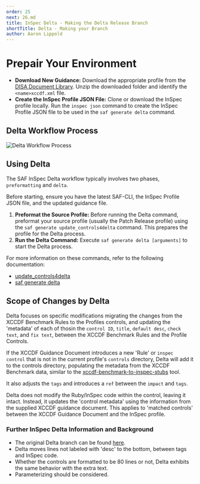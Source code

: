 ```yaml
---
order: 25
next: 26.md
title: InSpec Delta - Making the Delta Release Branch
shortTitle: Delta - Making your Branch
author: Aaron Lippold
---
```


# Prepair Your Environment

- **Download New Guidance:** Download the appropriate profile from the [DISA Document Library](https://public.cyber.mil/stigs/downloads/). Unzip the downloaded folder and identify the `<name>xccdf.xml` file.
- **Create the InSpec Profile JSON File:** Clone or download the InSpec profile locally. Run the `inspec json` command to create the InSpec Profile JSON file to be used in the `saf generate delta` command.

## Delta Workflow Process

![Delta Workflow Process](https://user-images.githubusercontent.com/13986875/228628448-ad6b9fd9-d165-4e65-95e2-a951031d19e2.png "Delta Workflow Process Image")

## Using Delta

The SAF InSpec Delta workflow typically involves two phases, `preformatting` and `delta`.

Before starting, ensure you have the latest SAF-CLI, the InSpec Profile JSON file, and the updated guidance file.

1. **Preformat the Source Profile:** Before running the Delta command, preformat your source profile (usually the Patch Release profile) using the `saf generate update_controls4delta` command. This prepares the profile for the Delta process.
2. **Run the Delta Command:** Execute `saf generate delta [arguments]` to start the Delta process.

For more information on these commands, refer to the following documentation:

- [update_controls4delta](https://saf-cli.mitre.org/#delta-supporting-options)
- [saf generate delta](https://saf-cli.mitre.org/#delta)

## Scope of Changes by Delta

Delta focuses on specific modifications migrating the changes from the XCCDF Benchmark Rules to the Profiles controls, and updating the 'metadata' of each of thosin the `control ID`, `title`, `default desc`, `check text`, and `fix text`, between the XCCDF Benchmark Rules and the Profile Controls.

If the XCCDF Guidance Document introduces a new 'Rule' or `inspec control` that is not in the current profile's `controls` directory, Delta will add it to the controls directory, populating the metadata from the XCCDF Benchmark data, similar to the [xccdf-benchmark-to-inspec-stubs](https://saf-cli.mitre.org/#xccdf-benchmark-to-inspec-stub) tool.

It also adjusts the `tags` and introduces a `ref` between the `impact` and `tags`.

Delta does not modify the Ruby/InSpec code within the control, leaving it intact. Instead, it updates the 'control metadata' using the information from the supplied XCCDF guidance document. This applies to 'matched controls' between the XCCDF Guidance Document and the InSpec profile.

### Further InSpec Delta Information and Background

- The original Delta branch can be found [here](https://github.com/mitre/saf/pull/485).
- Delta moves lines not labeled with 'desc' to the bottom, between tags and InSpec code.
- Whether the controls are formatted to be 80 lines or not, Delta exhibits the same behavior with the extra text.
- Parameterizing should be considered.